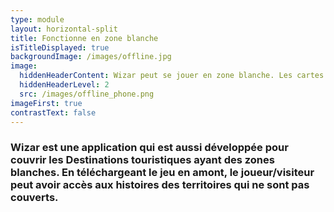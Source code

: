 ```yaml
---
type: module
layout: horizontal-split
title: Fonctionne en zone blanche
isTitleDisplayed: true
backgroundImage: /images/offline.jpg
image:
  hiddenHeaderContent: Wizar peut se jouer en zone blanche. Les cartes sont pré-téléchargeables et peuvent se jouer sans connexion internet.
  hiddenHeaderLevel: 2
  src: /images/offline_phone.png
imageFirst: true
contrastText: false
---
```

### Wizar est une application qui est aussi développée pour couvrir les **Destinations** touristiques ayant des **zones blanches**. En téléchargeant le **jeu** en amont, le **joueur/visiteur** peut avoir accès aux histoires des territoires qui ne sont pas couverts.